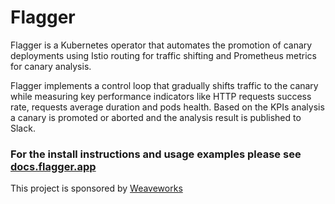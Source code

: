 # Flagger

Flagger is a Kubernetes operator that automates the promotion of canary deployments using Istio routing for traffic 
shifting and Prometheus metrics for canary analysis.

Flagger implements a control loop that gradually shifts traffic to the canary while measuring key performance 
indicators like HTTP requests success rate, requests average duration and pods health. Based on the KPIs analysis 
a canary is promoted or aborted and the analysis result is published to Slack.

### For the install instructions and usage examples please see [docs.flagger.app](https://docs.flagger.app)

This project is sponsored by [Weaveworks](https://www.weave.works/)
